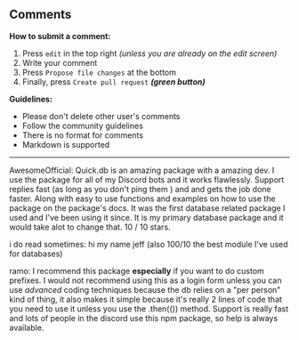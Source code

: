 
## Comments

**How to submit a comment:**
1. Press `edit` in the top right *(unless you are already on the edit screen)*
2. Write your comment
3. Press `Propose file changes` at the bottom
4. Finally, press `Create pull request` ***(green button)***

**Guidelines:**
- Please don't delete other user's comments
- Follow the community guidelines
- There is no format for comments
- Markdown is supported

---

AwesomeOfficial:
Quick.db is an amazing package with a amazing dev. I use the package for all of my Discord bots and it works flawlessly. Support replies fast (as long as you don't ping them ) and and gets the job done faster. Along with easy to use functions and examples on how to use the package on the package's docs. It was the first database related package I used and I've been using it since. It is my primary database package and it would take alot to change that. 10 / 10 stars.


i do read sometimes:
hi my name jeff
(also 100/10 the best module I've used for databases)

ramo:
I recommend this package **especially** if you want to do custom prefixes. I would not recommend using this as a login form unless you can use *advanced* coding techniques because the db relies on a "per person" kind of thing, it also makes it simple because it's really 2 lines of code that you need to use it unless you use the .then(()) method. Support is really fast and lots of people in the discord use this npm package, so help is always available.
